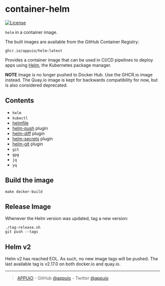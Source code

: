 # container-helm

[![License](https://img.shields.io/github/license/appuio/container-helm.svg)](https://github.com/appuio/container-helm/blob/main/LICENSE)

`helm` in a container image.

The built images are available from the GitHub Container Registry:

    ghcr.io/appuio/helm:latest

Provides a container image that can be used in CI/CD pipelines to deploy apps using [Helm][], the Kubernetes package manager.

**NOTE** Image is no longer pushed to Docker Hub. Use the GHCR.io image instead. The Quay.io image is kept for backwards compatibility for now, but is also considered deprecated.

## Contents

- `helm`
- `kubectl`
- [helmfile][]
- [helm-push][] plugin
- [helm-diff][] plugin
- [helm-secrets][] plugin
- [helm-git][] plugin
- `git`
- `gpg`
- `jq`
- `yq`


## Build the image

```console
make docker-build
```

## Release Image

Whenever the Helm version was updated, tag a new version:

    ./tag-release.sh
    git push --tags


## Helm v2

Helm v2 has reached EOL.
As such, no new image tags will be pushed.
The last available tag is v2.17.0 on both docker.io and quay.io.


---

> [APPUiO](https://appuio.ch) -
> GitHub [@appuio](https://github.com/appuio) -
> Twitter [@appuio](https://twitter.com/appuio)

[Helm]: https://helm.sh
[helmfile]: https://github.com/roboll/helmfile
[helm-push]: https://github.com/chartmuseum/helm-push
[helm-diff]: https://github.com/databus23/helm-diff
[helm-secrets]: https://github.com/jkroepke/helm-secrets
[helm-git]: https://github.com/aslafy-z/helm-git

